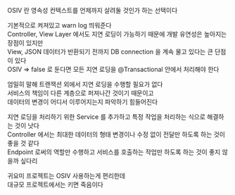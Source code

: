 OSIV 란 영속성 컨텍스트를 언제까지 살려둘 것인가 하는 선택이다<br/>

기본적으로 켜져있고 warn log 띄워준다<br/>
Controller, View Layer 에서도 지연 로딩이 가능하기 때문에 개발 유연성은 높아지는 장점이 있지만<br/>
View, JSON 데이터가 반환되기 전까지 DB connection 을 계속 물고 있다는 큰 단점이 있다<br/>
OSIV => false 로 둔다면 모든 지연 로딩을 @Transactional 안에서 처리해야 한다<br/>

엄밀히 말해 트랜잭션 외에서 지연 로딩을 수행할 필요가 없다<br/>
서비스의 책임이 다른 계층으로 퍼져나간 것이기 때문이고<br/> 
데이터의 변경이 어디서 이루어지는지 파악하기 힘들어진다<br/>

지연 로딩을 처리하기 위한 Service 를 추가하고 특정 작업을 처리하는 식으로 해결하는 것이 낫다<br/>
Controller 에서는 최대한 데이터의 형태 변경이나 수정 없이 전달만 하도록 하는 것이 좋을 것 같다<br/>
Endpoint 로써의 역할만 수행하고 서비스를 호출하는 작업만 하도록 하는 것이 좋지 않을까 싶다리<br/>

귀요미 프로젝트는 OSIV 사용하는게 편리한데<br/>
대규모 프로젝트에서는 키면 죽음이다